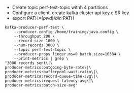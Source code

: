 - Create topic perf-test-topic  withh 4 partitions
- Configure a client, create kafka cluster api key e SR key
- export PATH=$(pwd)/bin:$PATH
```
kafka-producer-perf-test \
    --producer.config /home/training/java.config \
    --throughput 200 \
    --record-size 1000 \
    --num-records 3000 \
    --topic perf-test-topic \
    --producer-props linger.ms=0 batch.size=16384 \
    --print-metrics | grep \
"3000 records sent\|\
producer-metrics:outgoing-byte-rate\|\
producer-metrics:bufferpool-wait-ratio\|\
producer-metrics:record-queue-time-avg\|\
producer-metrics:request-latency-avg\|\
producer-metrics:batch-size-avg"
```